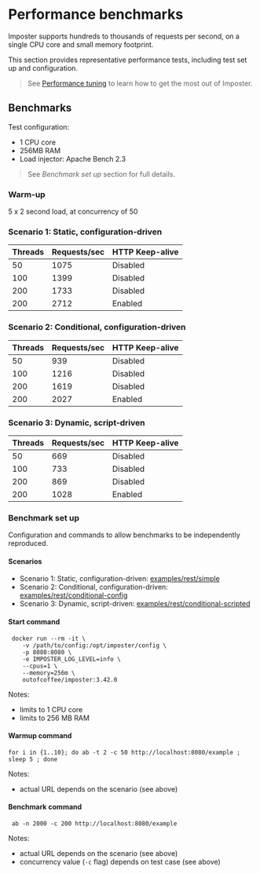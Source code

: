# Performance benchmarks

Imposter supports hundreds to thousands of requests per second, on a single CPU core and small memory footprint.

This section provides representative performance tests, including test set up and configuration.

> See [Performance tuning](./performance_tuning.md) to learn how to get the most out of Imposter.

## Benchmarks

Test configuration:

- 1 CPU core
- 256MB RAM
- Load injector: Apache Bench 2.3

> See _Benchmark set up_ section for full details.

### Warm-up

5 x 2 second load, at concurrency of 50

### Scenario 1: Static, configuration-driven

| Threads | Requests/sec | HTTP Keep-alive |
|---------|--------------|-----------------|
| 50      | 1075         | Disabled        |
| 100     | 1399         | Disabled        |
| 200     | 1733         | Disabled        |
| 200     | 2712         | Enabled         |

### Scenario 2: Conditional, configuration-driven

| Threads | Requests/sec | HTTP Keep-alive |
|---------|--------------|-----------------|
| 50      | 939          | Disabled        |
| 100     | 1216         | Disabled        |
| 200     | 1619         | Disabled        |
| 200     | 2027         | Enabled         |

### Scenario 3: Dynamic, script-driven

| Threads | Requests/sec | HTTP Keep-alive |
|---------|--------------|-----------------|
| 50      | 669          | Disabled        |
| 100     | 733          | Disabled        |
| 200     | 869          | Disabled        |
| 200     | 1028         | Enabled         |

### Benchmark set up

Configuration and commands to allow benchmarks to be independently reproduced.

#### Scenarios

- Scenario 1: Static, configuration-driven: [examples/rest/simple](https://github.com/imposter-project/imposter-jvm-engine/blob/main/examples/rest/simple)
- Scenario 2: Conditional, configuration-driven: [examples/rest/conditional-config](https://github.com/imposter-project/imposter-jvm-engine/blob/main/examples/rest/conditional-config)
- Scenario 3: Dynamic, script-driven: [examples/rest/conditional-scripted](https://github.com/imposter-project/imposter-jvm-engine/blob/main/examples/rest/conditional-scripted)

#### Start command

     docker run --rm -it \
        -v /path/to/config:/opt/imposter/config \
        -p 8080:8080 \
        -e IMPOSTER_LOG_LEVEL=info \
        --cpus=1 \
        --memory=256m \
        outofcoffee/imposter:3.42.0

Notes:

- limits to 1 CPU core
- limits to 256 MB RAM

#### Warmup command

    for i in {1..10}; do ab -t 2 -c 50 http://localhost:8080/example ; sleep 5 ; done

Notes:

- actual URL depends on the scenario (see above)

#### Benchmark command

     ab -n 2000 -c 200 http://localhost:8080/example

Notes:

- actual URL depends on the scenario (see above)
- concurrency value (`-c` flag) depends on test case (see above)
